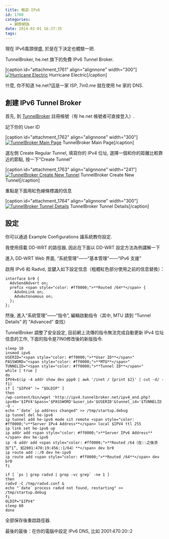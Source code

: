 ```yaml
---
title: 暢遊·IPv6
id: 1760
categories:
  - 網際網路
date: 2014-02-01 16:37:35
tags:
---
```


現在 IPv6風頭很盛, 於是在下決定也體驗一把.

TunnelBroker, he.net 旗下的免費 IPv6 Tunnel Broker.

[caption id="attachment_1761" align="alignnone" width="300"][![Hurricane Electric](/wp-content/uploads/2014/02/helogo-300x73.gif)](/wp-content/uploads/2014/02/helogo.gif) Hurricane Electric[/caption]

什麼, 你不知道 he.net?這是一家 ISP, 7in0.me 就在使用 he 家的 DNS.

<!--more-->

## 創建 IPv6 Tunnel Broker

首先, 到 [TunnelBroker](https://tunnelbroker.net) 註冊帳號（有 he.net 帳號者可直接登入）.

記下你的 User ID

[caption id="attachment_1762" align="alignnone" width="300"][![TunnelBroker Main Page](/wp-content/uploads/2014/02/QQ20140201-1@2x-300x192.png)](/wp-content/uploads/2014/02/QQ20140201-1@2x-e1391243938494.png) TunnelBroker Main Page[/caption]

選左側 Create Regular Tunnel, 填寫你的 IPv4 位址, 選擇一個和你的距離比較靠近的節點, 按一下“Create Tunnel”

[caption id="attachment_1763" align="alignnone" width="241"][![TunnelBroker Create New Tunnel](/wp-content/uploads/2014/02/QQ20140201-3@2x-241x300.png)](/wp-content/uploads/2014/02/QQ20140201-3@2x-e1391244021845.png) TunnelBroker Create New Tunnel[/caption]

重點是下面用紅色線條標識的信息

[caption id="attachment_1764" align="alignnone" width="300"][![TunnelBroker Tunnel Details](/wp-content/uploads/2014/02/QQ20140201-4@2x-300x275.png)](/wp-content/uploads/2014/02/QQ20140201-4@2x-e1391244044353.png) TunnelBroker Tunnel Details[/caption]

## 設定

你可以通過 Example Configurations 讓系統教你設定.

我使用搭載 DD-WRT 的路徑器, 因此在下面以 DD-WRT 設定方法為例講解一下

進入 DD-WRT Web 界面, “系統管理”——“基本管理”——“IPv6 支援”

啟用 IPv6 和 Radvd, 並鍵入如下設定信息（粗體紅色部分使用之前的信息替換）：

```
interface br0 {
  AdvSendAdvert on;
  prefix <span style="color: #ff0000;">**Routed /64**</span> {
    AdvOnLink on;
    AdvAutonomous on;
  };
};
```

然後, 進入“系統管理”——“指令”, 編輯啟動指令（其中, MTU 請到 “Tunnel Details” 的 “Advanced” 查找）

TunnelBroker 調整了安全設定, 目前網上流傳的指令無法完成自動更新 IPv4 位址信息的工作, 下面的指令是7IN0修改後的新版指令.

```
sleep 10
insmod ipv6
USERID="<span style="color: #ff0000;">**User ID**</span>"
PASSWORD="<span style="color: #ff0000;">**MTU**</span>"
TUNNELID="<span style="color: #ff0000;">**Tunnel ID**</span>"
while [ true ]
do
IPV4=$(ip -4 addr show dev ppp0 | awk '/inet / {print $2}' | cut -d/ -f1)
if [ "$IPV4" != "$OLDIP" ]
then
/wp-content/bin/wget 'http://ipv4.tunnelbroker.net/ipv4_end.php?ipv4b='$IPV4'&pass='$PASSWORD'&user_id='$USERID'&tunnel_id='$TUNNELID -O -
echo "`date` ip address changed" >> /tmp/startup.debug
ip tunnel del he-ipv6
ip tunnel add he-ipv6 mode sit remote <span style="color: #ff0000;">**Server IPv4 Address**</span> local $IPV4 ttl 255
ip link set he-ipv6 up
ip addr add <span style="color: #ff0000;">**Server IPv6 Address**</span> dev he-ipv6
ip -6 addr add <span style="color: #ff0000;">**Routed /64（在::之後添加“1”, 如2001:470:19:456::1/64）**</span> dev br0
ip route add ::/0 dev he-ipv6
ip route add <span style="color: #ff0000;">**Routed /64**</span> dev br0
fi

if [ `ps | grep radvd | grep -vc grep` -ne 1 ]
then
radvd -C /tmp/radvd.conf &
echo "`date` process radvd not found, restarting" >> /tmp/startup.debug
fi
OLDIP="$IPV4"
sleep 60
done
```

全部保存後重啟路徑器.

最後的最後：在你的電腦中設定 IPv6 DNS, 比如 2001:470:20::2
